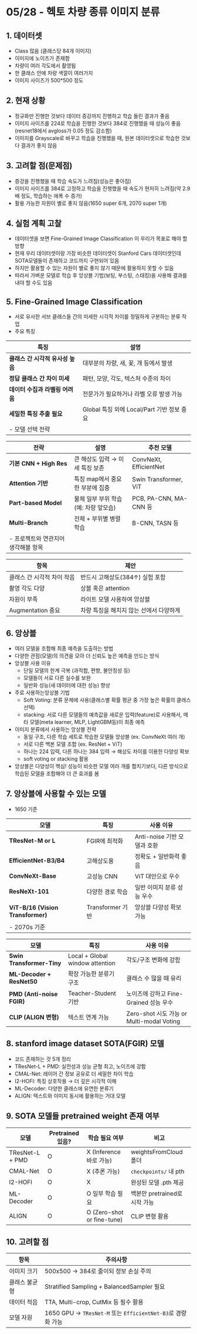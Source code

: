 <h1 id="0528---헥토-차량-종류-이미지-분류">05/28 - 헥토 차량 종류 이미지 분류</h1>
<h2 id="1-데이터셋">1. 데이터셋</h2>
<ul>
<li>Class 많음 (클래스당 84개 이미지)</li>
<li>이미지에 노이즈가 존재함</li>
<li>차량이 여러 각도에서 촬영됨</li>
<li>한 클래스 안에 차량 색깔이 여러가지</li>
<li>이미지 사이즈가 500*500 정도</li>
</ul>
<h2 id="2-현재-상황">2. 현재 상황</h2>
<ul>
<li>정규화만 진행한 것보다 데이터 증강까지 진행하고 학습 돌린 결과가 좋음</li>
<li>이미지 사이즈를 224로 학습을 진행한 것보다 384로 진행했을 때 성능이 좋음(resnet18에서 avgloss가 0.05 정도 감소함)</li>
<li>이미지를 Grayscale로 바꾸고 학습을 진행했을 때, 원본 데이터셋으로 학습한 것보다 결과가 좋지 않음</li>
</ul>
<h2 id="3-고려할-점문제점">3. 고려할 점(문제점)</h2>
<ul>
<li>증강을 진행했을 때 학습 속도가 느려짐(성능은 좋아짐)</li>
<li>이미지 사이즈를 384로 고정하고 학습을 진행했을 때 속도가 현저히 느려짐(약 2.9배 정도, 학습하는 에폭 수 증가)</li>
<li>활용 가능한 자원이 별로 좋지 않음(1650 super 6개, 2070 super 1개)</li>
</ul>
<h2 id="4-실험-계획-고찰">4. 실험 계획 고찰</h2>
<ul>
<li>데이터셋을 보면 Fine-Grained Image Classification 이 우리가 목표로 해야 할 방향</li>
<li>현재 우리 데이터셋이랑 가장 비슷한 데이터셋이 Stanford Cars 데이터셋인데 SOTA모델들이 존재하고 코드까지 구현되어 있음</li>
<li>하지만 활용할 수 있는 자원이 별로 좋지 않기 때문에 활용하지 못할 수 있음</li>
<li>따라서 가벼운 모델로 학습 후 앙상블 기법(보팅, 부스팅, 스태킹)을 사용해 결과를 내야 할 수도 있음</li>
</ul>
<h2 id="5-fine-grained-image-classification">5. Fine-Grained Image Classification</h2>
<ul>
<li>서로 유사한 서브 클래스들 간의 미세한 시각적 차이를 정밀하게 구분하는 분류 작업</li>
<li>주요 특징</li>
</ul>
<table>
<thead>
<tr>
<th>특징</th>
<th>설명</th>
</tr>
</thead>
<tbody><tr>
<td><strong>클래스 간 시각적 유사성 높음</strong></td>
<td>대부분의 차량, 새, 꽃, 개 등에서 발생</td>
</tr>
<tr>
<td><strong>정답 클래스 간 차이 미세</strong></td>
<td>패턴, 모양, 각도, 텍스처 수준의 차이</td>
</tr>
<tr>
<td><strong>데이터 수집과 라벨링 어려움</strong></td>
<td>전문가가 필요하거나 라벨 오류 발생 가능</td>
</tr>
<tr>
<td><strong>세밀한 특징 추출 필요</strong></td>
<td>Global 특징 외에 Local/Part 기반 정보 중요</td>
</tr>
<tr>
<td>- 모델 선택 전략</td>
<td></td>
</tr>
</tbody></table>
<table>
<thead>
<tr>
<th>전략</th>
<th>설명</th>
<th>추천 모델</th>
</tr>
</thead>
<tbody><tr>
<td><strong>기본 CNN + High Res</strong></td>
<td>큰 해상도 입력 → 미세 특징 보존</td>
<td>ConvNeXt, EfficientNet</td>
</tr>
<tr>
<td><strong>Attention 기반</strong></td>
<td>특징 map에서 중요한 부분에 집중</td>
<td>Swin Transformer, ViT</td>
</tr>
<tr>
<td><strong>Part-based Model</strong></td>
<td>물체 일부 부위 학습 (예: 차량 앞모습)</td>
<td>PCB, PA-CNN, MA-CNN 등</td>
</tr>
<tr>
<td><strong>Multi-Branch</strong></td>
<td>전체 + 부위별 병렬 학습</td>
<td>B-CNN, TASN 등</td>
</tr>
<tr>
<td>- 프로젝트와 연관지어 생각해볼 항목</td>
<td></td>
<td></td>
</tr>
</tbody></table>
<table>
<thead>
<tr>
<th>항목</th>
<th>제안</th>
</tr>
</thead>
<tbody><tr>
<td>클래스 간 시각적 차이 작음</td>
<td>반드시 고해상도(384↑) 실험 포함</td>
</tr>
<tr>
<td>촬영 각도 다양</td>
<td>상블 혹은 attention</td>
</tr>
<tr>
<td>자원이 부족</td>
<td>라이트 모델 사용하여 앙상블</td>
</tr>
<tr>
<td>Augmentation 중요</td>
<td>차량 특징을 해치지 않는 선에서 다양하게</td>
</tr>
</tbody></table>
<h2 id="6-앙상블">6. 앙상블</h2>
<ul>
<li>여러 모델을 조합해 최종 예측을 도출하는 방법</li>
<li>다양한 관점(모델)의 의견을 모아 더 신뢰도 높은 예측을 만드는 방식</li>
<li>앙상블 사용 이유<ul>
<li>단일 모델의 한계 극복 (과적합, 편향, 불안정성 등)</li>
<li>모델들이 서로 다른 실수를 보완</li>
<li>일반화 성능(새 데이터에 대한 성능) 향상</li>
</ul>
</li>
<li>주로 사용하는앙상블 기법<ul>
<li>Soft Voting: 분류 문제에 사용(클래스별 확률 평균 중 가장 높은 확률의 클래스 선택)</li>
<li>stacking: 서로 다른 모델들의 예측값을 새로운 입력(feature)로 사용해서, 메타 모델(meta learner, MLP, LightGBM등)이 최종 예측</li>
</ul>
</li>
<li>이미지 분류에서 사용하는 앙상블 전략<ul>
<li>동일 구조, 다른 학습 세트로 학습한 모델들 앙상블 (ex. ConvNeXt 여러 개)</li>
<li>서로 다른 백본 모델 조합 (ex. ResNet + ViT)</li>
<li>하나는 224 입력, 다른 하나는 384 입력 → 해상도 차이를 이용한 다양성 확보</li>
<li>soft voting or stacking 활용</li>
</ul>
</li>
<li>앙상블은 다양성이 핵심! 성능이 비슷한 모델 여러 개를 합치기보다, 다른 방식으로 학습된 모델을 조합해야 더 큰 효과를 봄</li>
</ul>
<h2 id="7-앙상블에-사용할-수-있는-모델">7. 앙상블에 사용할 수 있는 모델</h2>
<ul>
<li>1650 기준</li>
</ul>
<table>
<thead>
<tr>
<th>모델</th>
<th>특징</th>
<th>사용 이유</th>
</tr>
</thead>
<tbody><tr>
<td><strong>TResNet-M or L</strong></td>
<td>FGIR에 최적화</td>
<td>Anti-noise 기반 모델과 호환</td>
</tr>
<tr>
<td><strong>EfficientNet-B3/B4</strong></td>
<td>고해상도용</td>
<td>정확도 + 일반화력 좋음</td>
</tr>
<tr>
<td><strong>ConvNeXt-Base</strong></td>
<td>고성능 CNN</td>
<td>ViT 대안으로 우수</td>
</tr>
<tr>
<td><strong>ResNeXt-101</strong></td>
<td>다양한 경로 학습</td>
<td>일반 이미지 분류 성능 우수</td>
</tr>
<tr>
<td><strong>ViT-B/16 (Vision Transformer)</strong></td>
<td>Transformer 기반</td>
<td>앙상블 다양성 확보 가능</td>
</tr>
<tr>
<td>- 2070s 기준</td>
<td></td>
<td></td>
</tr>
</tbody></table>
<table>
<thead>
<tr>
<th>모델</th>
<th>특징</th>
<th>사용 이유</th>
</tr>
</thead>
<tbody><tr>
<td><strong>Swin Transformer-Tiny</strong></td>
<td>Local + Global window attention</td>
<td>각도/구조 변화에 강함</td>
</tr>
<tr>
<td><strong>ML-Decoder + ResNet50</strong></td>
<td>확장 가능한 분류기 구조</td>
<td>클래스 수 많을 때 유리</td>
</tr>
<tr>
<td><strong>PMD (Anti-noise FGIR)</strong></td>
<td>Teacher-Student 기반</td>
<td>노이즈에 강하고 Fine-Grained 성능 우수</td>
</tr>
<tr>
<td><strong>CLIP (ALIGN 변형)</strong></td>
<td>텍스트 연계 가능</td>
<td>Zero-shot 시도 가능 or Multi-modal Voting</td>
</tr>
</tbody></table>
<h2 id="8-stanford-image-dataset-sotafgir-모델">8. stanford image dataset SOTA(FGIR) 모델</h2>
<ul>
<li>코드 존재하는 것 5개 정리</li>
<li>TResNet-L + PMD: 실전성과 성능 균형 최고, 노이즈에 강함</li>
<li>CMAL-Net: 레이어 간 정보 공유로 더 세밀한 차이 학습</li>
<li>I2-HOFI: 특징 상호작용 → 더 깊은 시각적 이해</li>
<li>ML-Decoder: 다양한 클래스에 유연한 분류기</li>
<li>ALIGN: 텍스트와 이미지 동시에 활용하는 거대 모델</li>
</ul>
<h2 id="9-sota-모델들-pretrained-weight-존재-여부">9. SOTA 모델들 pretrained weight 존재 여부</h2>
<table>
<thead>
<tr>
<th>모델</th>
<th>Pretrained 있음?</th>
<th>학습 필요 여부</th>
<th>비고</th>
</tr>
</thead>
<tbody><tr>
<td>TResNet-L + PMD</td>
<td>O</td>
<td>X (Inference 바로 가능)</td>
<td>weightsFromCloud 폴더</td>
</tr>
<tr>
<td>CMAL-Net</td>
<td>O</td>
<td>X (추론 가능)</td>
<td><code>checkpoints/</code> 내 pth</td>
</tr>
<tr>
<td>I2-HOFI</td>
<td>O</td>
<td>X</td>
<td>완성된 모델 .pth 제공</td>
</tr>
<tr>
<td>ML-Decoder</td>
<td>O</td>
<td>O 일부 학습 필요</td>
<td>백본만 pretrained로 시작 가능</td>
</tr>
<tr>
<td>ALIGN</td>
<td>O</td>
<td>O (Zero-shot or fine-tune)</td>
<td>CLIP 변형 활용</td>
</tr>
</tbody></table>
<h2 id="10-고려할-점">10. 고려할 점</h2>
<table>
<thead>
<tr>
<th>항목</th>
<th>주의사항</th>
</tr>
</thead>
<tbody><tr>
<td>이미지 크기</td>
<td>500x500 → 384로 줄이되 정보 손실 주의</td>
</tr>
<tr>
<td>클래스 불균형</td>
<td>Stratified Sampling + BalancedSampler 필요</td>
</tr>
<tr>
<td>데이터 적음</td>
<td>TTA, Multi-crop, CutMix 등 필수 활용</td>
</tr>
<tr>
<td>모델 자원</td>
<td>1650 GPU → <code>TResNet-M</code> 또는 <code>EfficientNet-B3</code>로 경량화 가능</td>
</tr>
</tbody></table>
